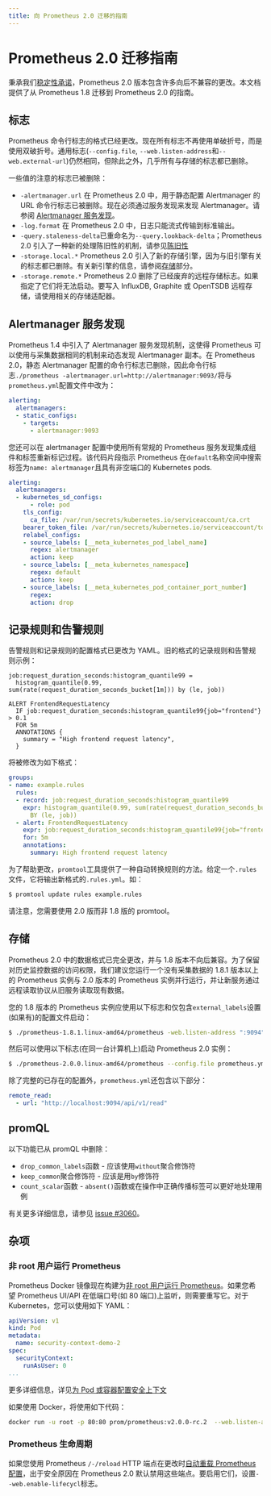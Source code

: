 ```yaml
---
title: 向 Prometheus 2.0 迁移的指南
---
```


# Prometheus 2.0 迁移指南

秉承我们[稳定性承诺](https://prometheus.io/blog/2016/07/18/prometheus-1-0-released/#fine-print)，Prometheus 2.0 版本包含许多向后不兼容的更改。本文档提供了从 Prometheus 1.8 迁移到 Prometheus 2.0 的指南。

## 标志

Prometheus 命令行标志的格式已经更改。现在所有标志不再使用单破折号，而是使用双破折号。通用标志\(`--config.file`, `--web.listen-address`和`--web.external-url`\)仍然相同，但除此之外，几乎所有与存储的标志都已删除。

一些值的注意的标志已被删除：

* `-alertmanager.url` 在 Prometheus 2.0 中，用于静态配置 Alertmanager 的 URL 命令行标志已被删除。现在必须通过服务发现来发现 Alertmanager。请参阅 [Alertmanager 服务发现](https://prometheus.io/docs/prometheus/latest/migration/#alertmanager-service-discovery)。
* `-log.format` 在 Prometheus 2.0 中，日志只能流式传输到标准输出。
* `-query.staleness-delta`已重命名为`--query.lookback-delta`；Prometheus 2.0 引入了一种新的处理陈旧性的机制，请参见[陈旧性](https://prometheus.io/docs/prometheus/latest/querying/basics/#staleness)
* `-storage.local.*` Prometheus 2.0 引入了新的存储引擎，因为与旧引擎有关的标志都已删除。有关新引擎的信息，请参阅[存储](https://prometheus.io/docs/prometheus/latest/migration/#storage)部分。
* `-storage.remote.*` Prometheus 2.0 删除了已经废弃的远程存储标志。如果指定了它们将无法启动。要写入 InfluxDB, Graphite 或 OpenTSDB 远程存储，请使用相关的存储适配器。

## Alertmanager 服务发现

Prometheus 1.4 中引入了 Alertmanager 服务发现机制，这使得 Prometheus 可以使用与采集数据相同的机制来动态发现 Alertmanager 副本。在 Prometheus 2.0，静态 Alertmanager 配置的命令行标志已删除，因此命令行标志`./prometheus -alertmanager.url=http://alertmanager:9093/`将与`prometheus.yml`配置文件中改为：

```yaml
alerting:
  alertmanagers:
  - static_configs:
    - targets:
      - alertmanager:9093
```

您还可以在 alertmanager 配置中使用所有常规的 Prometheus 服务发现集成组件和标签重新标记过程。该代码片段指示 Prometheus 在`default`名称空间中搜索标签为`name: alertmanager`且具有非空端口的 Kubernetes pods.

```yaml
alerting:
  alertmanagers:
  - kubernetes_sd_configs:
      - role: pod
    tls_config:
      ca_file: /var/run/secrets/kubernetes.io/serviceaccount/ca.crt
    bearer_token_file: /var/run/secrets/kubernetes.io/serviceaccount/token
    relabel_configs:
    - source_labels: [__meta_kubernetes_pod_label_name]
      regex: alertmanager
      action: keep
    - source_labels: [__meta_kubernetes_namespace]
      regex: default
      action: keep
    - source_labels: [__meta_kubernetes_pod_container_port_number]
      regex:
      action: drop
```

## 记录规则和告警规则

告警规则和记录规则的配置格式已更改为 YAML。旧的格式的记录规则和告警规则示例：

```text
job:request_duration_seconds:histogram_quantile99 =
  histogram_quantile(0.99, sum(rate(request_duration_seconds_bucket[1m])) by (le, job))

ALERT FrontendRequestLatency
  IF job:request_duration_seconds:histogram_quantile99{job="frontend"} > 0.1
  FOR 5m
  ANNOTATIONS {
    summary = "High frontend request latency",
  }
```

将被修改为如下格式：

```yaml
groups:
- name: example.rules
  rules:
  - record: job:request_duration_seconds:histogram_quantile99
    expr: histogram_quantile(0.99, sum(rate(request_duration_seconds_bucket[1m]))
      BY (le, job))
  - alert: FrontendRequestLatency
    expr: job:request_duration_seconds:histogram_quantile99{job="frontend"} > 0.1
    for: 5m
    annotations:
      summary: High frontend request latency
```

为了帮助更改，`promtool`工具提供了一种自动转换规则的方法。给定一个`.rules`文件，它将输出新格式的`.rules.yml`。如：

```bash
$ promtool update rules example.rules
```

请注意，您需要使用 2.0 版而非 1.8 版的 promtool。

## 存储

Prometheus 2.0 中的数据格式已完全更改，并与 1.8 版本不向后兼容。为了保留对历史监控数据的访问权限，我们建议您运行一个没有采集数据的 1.8.1 版本以上的 Prometheus 实例与 2.0 版本的 Prometheus 实例并行运行，并让新服务通过远程读取协议从旧服务读取现有数据。

您的 1.8 版本的 Prometheus 实例应使用以下标志和仅包含`external_labels`设置\(如果有\)的配置文件启动：

```bash
$ ./prometheus-1.8.1.linux-amd64/prometheus -web.listen-address ":9094" -config.file old.yml
```

然后可以使用以下标志\(在同一台计算机上\)启动 Prometheus 2.0 实例：

```bash
$ ./prometheus-2.0.0.linux-amd64/prometheus --config.file prometheus.yml
```

除了完整的已存在的配置外，`prometheus.yml`还包含以下部分：

```yaml
remote_read:
  - url: "http://localhost:9094/api/v1/read"
```

## promQL

以下功能已从 promQL 中删除：

* `drop_common_labels`函数 - 应该使用`without`聚合修饰符
* `keep_common`聚合修饰符 - 应该是用`by`修饰符
* `count_scalar`函数 - `absent()`函数或在操作中正确传播标签可以更好地处理用例

有关更多详细信息，请参见 [issue \#3060](https://github.com/prometheus/prometheus/issues/3060)。

## 杂项

### 非 root 用户运行 Prometheus

Prometheus Docker 镜像现在构建为[非 root 用户运行 Prometheus](https://github.com/prometheus/prometheus/pull/2859)。如果您希望 Prometheus UI/API 在低端口号\(如 80 端口\)上监听，则需要重写它。对于 Kubernetes，您可以使用如下 YAML：

```yaml
apiVersion: v1
kind: Pod
metadata:
  name: security-context-demo-2
spec:
  securityContext:
    runAsUser: 0
...
```

更多详细信息，详见[为 Pod 或容器配置安全上下文](https://kubernetes.io/docs/tasks/configure-pod-container/security-context/)

如果使用 Docker，将使用如下代码：

```bash
docker run -u root -p 80:80 prom/prometheus:v2.0.0-rc.2  --web.listen-address :80
```

### Prometheus 生命周期

如果您使用 Prometheus `/-/reload` HTTP 端点在更改时[自动重载 Prometheus 配置](/configuration/configuration)，出于安全原因在 Prometheus 2.0 默认禁用这些端点。要启用它们，设置`--web.enable-lifecycl`标志。

